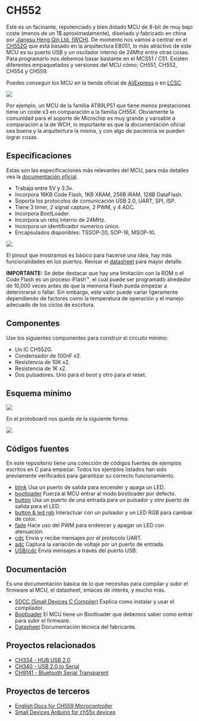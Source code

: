# CH552

Este es un facinante, repotenciado y bien dotado MCU de 8-bit de muy bajo coste (menos de un 1$ aproximadamente), diseñado y fabricado en china por [Jiangsu Heng Qin Ltd. (WCH)](http://www.wch-ic.com). De momento nos vamos a centrar en el [CH552G](https://www.wch-ic.com/products/CH552.html) que está basado en la arquitectura E8051, lo más atractivo de este MCU es su puerto USB y un oscilador interno de 24Mhz entre otras cosas. Para programarlo nos debemos basar bastante en el MCS51 / C51. Existen diferentes empaquetados y versiones del MCU cómo; CH551, CH552, CH554 y CH559.

Puedes conseguir los MCU en la tienda oficial de [AliExpress](https://wchofficialstore.es.aliexpress.com/store/1100367542) o en [LCSC](https://www.lcsc.com).

![](https://github.com/nstrappazzonc/CH552/blob/main/assets/system_block_diagram.png?raw=true)

Por ejemplo, un MCU de la familia AT89LP51 que tiene menos prestaciones tiene un coste x3 en comparación a la familia CH55X. Obviamente la comunidad para el soporte de Microchip es muy grande y varoable a comparación a la de WCH, lo importante es que la documentación oficial sea buena y la arquitectura la misma, y con algo de paciencia se pueden lograr cosas.

## Especificaciones

Estas son las especificaciones más relevantes del MCU, para más detalles vea la [documentación oficial](https://www.wch-ic.com/products/CH552.html).

- Trabaja entre 5V y 3.3v.
- Incorpora 16KB Code Flash, 1KB XRAM, 256B iRAM, 128B DataFlash.
- Soporta los protocolos de comunicación USB 2.0, UART, SPI, ISP.
- Tiene 3 timer, 2 signal capture, 2 PWM, y 4 ADC.
- Incorpora BootLoader.
- Incorpora un reloj interno de 24MHz.
- Incorpora un identificador numerico único.
- Encapsulados disponibles: TSSOP-20, SOP-16, MSOP-10.

![](https://github.com/nstrappazzonc/CH552/blob/main/assets/pinout2.png?raw=true)

El pinout que mostramos es básico para hacerse una idea, hay más funcionalidades en los puertos. Revisar el [datasheet](https://github.com/nstrappazzonc/CH552/blob/main/doc/CH552.pdf?raw=true) para mayor detalle.

**IMPORTANTE:** Se debe destacar que hay una limitación con la ROM o el Code Flash es un proceso iFlash™, el cual puede ser programado alrededor de 10,000 veces antes de que la memoria Flash pueda empezar a deteriorarse o fallar. Sin embargo, este valor puede variar ligeramente dependiendo de factores como la temperatura de operación y el manejo adecuado de los ciclos de escritura.

## Componentes

Use los siguientes componentes para construir el circuito mínimo:

- Un IC CH552G.
- Condensador de 100nF x2.
- Resistencia de 10K x2.
- Resistencia de 1K x2.
- Dos pulsadores. Uno para el boot y otro para el reset.

## Esquema mínimo

![](https://github.com/nstrappazzonc/CH552/blob/main/assets/minimal_schematic.jpg?raw=true)

En el protoboard nos queda de la siguiente forma:

![](https://github.com/nstrappazzonc/CH552/blob/main/assets/minimal_protoboard.jpg?raw=true)

## Códigos fuentes

En este repositorio tiene una colección de códigos fuentes de ejemplos escritos en C para empezar. Todos los ejemplos listados han sido previamente verificados para garantizar su correcto funcionamiento.

- [blink](https://github.com/nstrappazzonc/CH552/tree/main/src/blink) Usa un puerto de salida para encender y apaga un LED.
- [bootloader](https://github.com/nstrappazzonc/CH552/tree/main/src/bootloader) Fuerza al MCU entrar al modo bootloader por defecto.
- [button](https://github.com/nstrappazzonc/CH552/tree/main/src/button) Usa un puerto de una entrada para un pulsador y otro puerto de salida para el LED.
- [button & led rgb](https://github.com/nstrappazzonc/CH552/tree/main/src/button_led_rgb) Interactuar con un pulsador y un LED RGB para cambiar de color.
- [fade](https://github.com/nstrappazzonc/CH552/tree/main/src/fade) Hace uso del PWM para endencer y apagar un LED con atenuación.
- [cdc](https://github.com/nstrappazzonc/CH552/tree/main/src/cdc) Envia y recibe mensajes por el protocolo UART.
- [adc](https://github.com/nstrappazzonc/CH552/tree/main/src/adc) Captura la variación de voltaje por un puerto de entrada.
- [USB/cdc](https://github.com/nstrappazzonc/CH552/tree/main/src/usb/cdc/tx) Envia mensajes a través del puerto USB.

## Documentación

Es una documentación básica de lo que necesitas para compilar y subir el firmware al MCU, el datasheet, enlaces de interés, y mucho más.

- [SDCC (Small Devices C Compiler)](https://github.com/nstrappazzonc/CH552/blob/main/doc/sdcc.md) Explica como instalar y usar el compilador.
- [Bootloader](https://github.com/nstrappazzonc/CH552/blob/main/doc/flash.md) El MCU tiene un Bootloader que debemos saber como entrar para subir el firmware.
- [Datasheet](https://github.com/nstrappazzonc/CH552/blob/main/doc/CH552.pdf) Documentación técnica del fabricante.

## Proyectos relacionados

- [CH334 - HUB USB 2.0](https://github.com/nstrappazzonc/CH334)
- [CH340 - USB 2.0 to Serial](https://github.com/nstrappazzonc/CH340)
- [CH9141 - Bluetooth Serial Transparent](https://github.com/nstrappazzonc/CH9141)

## Proyectos de terceros

- [English Docs for CH559 Microcontroller](https://kprasadvnsi.github.io/CH559_Doc_English)
- [Small Devices Arduino for ch55x devices](https://github.com/DeqingSun/ch55xduino)
